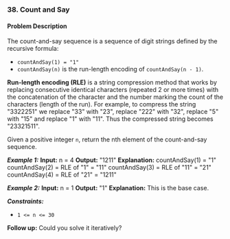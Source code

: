 ### 38. Count and Say

#### Problem Description

The count-and-say sequence is a sequence of digit strings defined by the recursive formula:

- `countAndSay(1) = "1"`
- `countAndSay(n)` is the run-length encoding of `countAndSay(n - 1)`.

**Run-length encoding (RLE)** is a string compression method that works by replacing consecutive identical characters (repeated 2 or more times) with the concatenation of the character and the number marking the count of the characters (length of the run). For example, to compress the string "3322251" we replace "33" with "23", replace "222" with "32", replace "5" with "15" and replace "1" with "11". Thus the compressed string becomes "23321511".

Given a positive integer `n`, return the nth element of the count-and-say sequence.

**_Example 1:_**
**Input:** n = 4
**Output:** "1211"
**Explanation:**
countAndSay(1) = "1"
countAndSay(2) = RLE of "1" = "11"
countAndSay(3) = RLE of "11" = "21"
countAndSay(4) = RLE of "21" = "1211"

**_Example 2:_**
**Input:** n = 1
**Output:** "1"
**Explanation:**
This is the base case.

**_Constraints:_**

- `1 <= n <= 30`

**Follow up:** Could you solve it iteratively?
